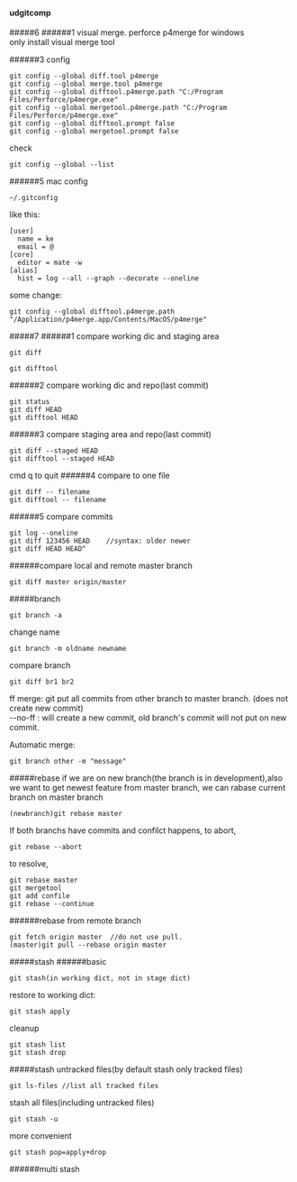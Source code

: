#### udgitcomp


#####6
######1 visual merge.
perforce p4merge for windows  
only install visual merge tool

######3 config
```
git config --global diff.tool p4merge
git config --global merge.tool p4merge
git config --global difftool.p4merge.path "C:/Program Files/Perforce/p4merge.exe"
git config --global mergetool.p4merge.path "C:/Program Files/Perforce/p4merge.exe"
git config --global difftool.prompt false
git config --global mergetool.prompt false
```
check
```
git config --global --list
```
######5 mac config
```
~/.gitconfig
```

like this:
```
[user]
  name = ke
  email = @
[core]
  editor = mate -w
[alias]
  hist = log --all --graph --decorate --oneline
```

some change:
```
git config --global difftool.p4merge.path "/Application/p4merge.app/Contents/MacOS/p4merge"
```

#####7
######1 compare working dic and staging area
```
git diff 
```
```
git difftool
```
######2 compare working dic and repo(last commit)
```
git status
git diff HEAD
git difftool HEAD
```
######3 compare staging area and repo(last commit) 
``` 
git diff --staged HEAD
git difftool --staged HEAD
```
cmd q to quit
######4 compare to one file
```
git diff -- filename
git difftool -- filename
```
######5 compare commits
```
git log --oneline
git diff 123456 HEAD    //syntax: older newer
git diff HEAD HEAD^
```
######compare local and remote master branch
```
git diff master origin/master
```
#####branch

```
git branch -a
```
change name
```
git branch -m oldname newname
```
compare branch
```
git diff br1 br2
```
ff merge: git put all commits from other branch to master branch. (does not create new commit)  
--no-ff : will create a new commit, old branch's commit will not put on new commit.  

Automatic merge:
```
git branch other -m "message"
```
#####rebase
if we are on new branch(the branch is in development),also we want to get newest feature from master branch, we can rabase current branch on master branch
```
(newbranch)git rebase master
```
If both branchs have commits and confilct happens, to abort,
```
git rebase --abort
```
to resolve,
```
git rebase master
git mergetool
git add confile
git rebase --continue
```
######rebase from remote branch
```
git fetch origin master  //do not use pull.
(master)git pull --rebase origin master
```
#####stash
######basic
```
git stash(in working dict, not in stage dict)
```
restore to working dict:
```
git stash apply
```
cleanup
```
git stash list 
git stash drop
```

#####stash untracked files(by default stash only tracked files)
```
git ls-files //list all tracked files
```

stash all files(including untracked files)
```
git stash -u
```
more convenient
```
git stash pop=apply+drop
```
######multi stash
```
```
